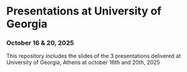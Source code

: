 # Presentations at University of Georgia
### October 16 & 20, 2025


This repository includes the slides of the 3 presentations delivered at University of Georgia, Athens at october 16th and 20th, 2025

